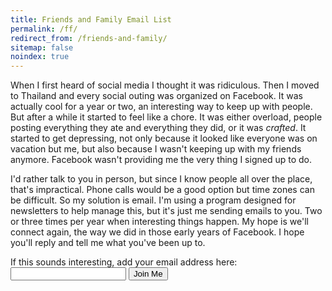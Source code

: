 ```yaml
---
title: Friends and Family Email List
permalink: /ff/
redirect_from: /friends-and-family/
sitemap: false
noindex: true
---
```


When I first heard of social media I thought it was ridiculous. Then I moved to Thailand and every social outing was organized on Facebook. It was actually cool for a year or two, an interesting way to keep up with people. But after a while it started to feel like a chore. It was either overload, people posting everything they ate and everything they did, or it was *crafted*. It started to get depressing, not only because it looked like everyone was on vacation but me, but also because I wasn't keeping up with my friends anymore. Facebook wasn't providing me the very thing I signed up to do.

I'd rather talk to you in person, but since I know people all over the place, that's impractical. Phone calls would be a good option but time zones can be difficult. So my solution is email. I'm using a program designed for newsletters to help manage this, but it's just me sending emails to you. Two or three times per year when interesting things happen. My hope is we'll connect again, the way we did in those early years of Facebook. I hope you'll reply and tell me what you've been up to.

<form class="form newsletter" method="post" action="https://buttondown.email/api/emails/embed-subscribe/bradonomics">
  <label for="bd-email">If this sounds interesting, add your email address here:</label>
  <input type="email" name="email" id="bd-email" required>
  <input type="hidden" value="1" name="embed">
  <input type="hidden" name="tag" value="Friends and Family">
  <input type="submit" value="Join Me">
</form>
